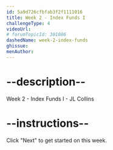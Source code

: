 ```yaml
---
id: 5a9d726cfbfab3f2f1111016
title: Week 2 - Index Funds I
challengeType: 4
videoUrl: 
# forumTopicId: 301086
dashedName: week-2-index-funds
ghissue: 
menAuthor: 
---
```


# --description--

Week 2 - Index Funds I - JL Collins

# --instructions--

Click "Next" to get started on this week.